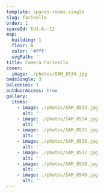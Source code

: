 ```yaml
---
template: spaces-rooms-single
slug: farinello
order: 1
spaceId: Ed1-A--12
map: 
  building: 1
  floor: A
  color: '#fff'
  svgPath: ''
title: Camera Farinello
cover:
  image: ./photos/SAM_8534.jpg
bedsSingle: 3
balconies: 1
outdoorAccess: true
gallery:
  items:
    - image: ./photos/SAM_8533.jpg
      alt: ''
    - image: ./photos/SAM_8534.jpg
      alt: ''
    - image: ./photos/SAM_8535.jpg
      alt: ''
    - image: ./photos/SAM_8536.jpg
      alt: ''
    - image: ./photos/SAM_8537.jpg
      alt: ''
    - image: ./photos/SAM_8538.jpg
      alt: ''
    - image: ./photos/SAM_8540.jpg
      alt: ''
---
```

